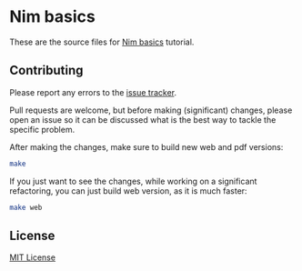 # Nim basics

These are the source files for [Nim basics](https://narimiran.github.io/nim-basics/) tutorial.



## Contributing

Please report any errors to the [issue tracker](https://github.com/narimiran/nim-basics/issues).

Pull requests are welcome, but before making (significant) changes, please open an issue so it can be discussed what is the best way to tackle the specific problem.

After making the changes, make sure to build new web and pdf versions:
```bash
make
```

If you just want to see the changes, while working on a significant refactoring, you can just build web version, as it is much faster:
```bash
make web
```


## License

[MIT License](LICENSE.txt)
